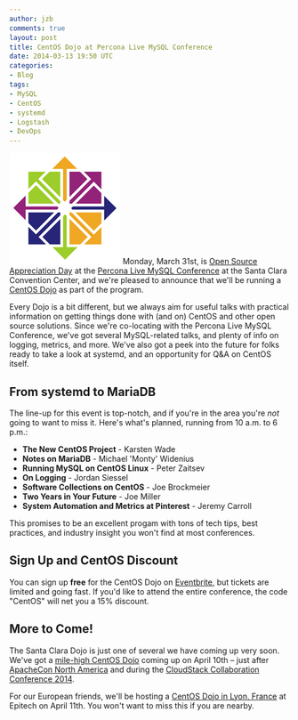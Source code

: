 ```yaml
---
author: jzb
comments: true
layout: post
title: CentOS Dojo at Percona Live MySQL Conference
date: 2014-03-13 19:50 UTC
categories:
- Blog
tags:
- MySQL
- CentOS
- systemd
- Logstash
- DevOps
---
```


![](/images/blog/CentOS_200x.png)
Monday, March 31st, is [Open Source Appreciation Day](http://www.percona.com/live/mysql-conference-2014/program/open-source-appreciation-day) at the [Percona Live MySQL Conference](http://www.percona.com/live/mysql-conference-2014/program/open-source-appreciation-day) at the Santa Clara Convention Center, and we're pleased to announce that we'll be running a [CentOS Dojo](http://wiki.centos.org/Events/Dojo/SantaClara2014) as part of the program.

Every Dojo is a bit different, but we always aim for useful talks with practical information on getting things done with (and on) CentOS and other open source solutions. Since we're co-locating with the Percona Live MySQL Conference, we've got several MySQL-related talks, and plenty of info on logging, metrics, and more. We've also got a peek into the future for folks ready to take a look at systemd, and an opportunity for Q&A on CentOS itself. 

## From systemd to MariaDB

The line-up for this event is top-notch, and if you're in the area you're *not* going to want to miss it. Here's what's planned, running from 10 a.m. to 6 p.m.:

 * **The New CentOS Project** - Karsten Wade 
 * **Notes on MariaDB** - Michael 'Monty' Widenius 
 * **Running MySQL on CentOS Linux** - Peter Zaitsev
 * **On Logging** - Jordan Siessel 
 * **Software Collections on CentOS** - Joe Brockmeier
 * **Two Years in Your Future** - Joe Miller
 * **System Automation and Metrics at Pinterest** - Jeremy Carroll

This promises to be an excellent progam with tons of tech tips, best practices, and industry insight you won't find at most conferences. 

## Sign Up and CentOS Discount

You can sign up **free** for the CentOS Dojo on [Eventbrite](http://www.eventbrite.com/e/percona-live-mysql-conference-and-expo-santa-clara-april-1-4-2014-tickets-8111067421), but tickets are limited and going fast. If you'd like to attend the entire conference, the code "CentOS" will net you a 15% discount. 

## More to Come!

The Santa Clara Dojo is just one of several we have coming up very soon. We've got a [mile-high CentOS Dojo](http://wiki.centos.org/Events/Dojo/Denver2014) coming up on April 10th &ndash; just after [ApacheCon North America](http://na.apachecon.com/) and during the [CloudStack Collaboration Conference 2014](http://events.linuxfoundation.org/events/cloudstack-collaboration-conference-north-america). 

For our European friends, we'll be hosting a [CentOS Dojo in Lyon, France](http://wiki.centos.org/Events/Dojo/Lyon2014) at Epitech on April 11th. You won't want to miss this if you are nearby.
